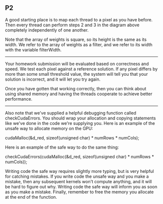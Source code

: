 ## P2
A good starting place is to map each thread to a pixel as you have before.
 Then every thread can perform steps 2 and 3 in the diagram above
 completely independently of one another.

 Note that the array of weights is square, so its height is the same as its width.
 We refer to the array of weights as a filter, and we refer to its width with the
 variable filterWidth.

****************************************************************************

 Your homework submission will be evaluated based on correctness and speed.
 We test each pixel against a reference solution. If any pixel differs by
 more than some small threshold value, the system will tell you that your
 solution is incorrect, and it will let you try again.

 Once you have gotten that working correctly, then you can think about using
 shared memory and having the threads cooperate to achieve better performance.

****************************************************************************
 Also note that we've supplied a helpful debugging function called checkCudaErrors.
 You should wrap your allocation and copying statements like we've done in the
 code we're supplying you. Here is an example of the unsafe way to allocate
 memory on the GPU:

 cudaMalloc(&d_red, sizeof(unsigned char) * numRows * numCols);

 Here is an example of the safe way to do the same thing:

 checkCudaErrors(cudaMalloc(&d_red, sizeof(unsigned char) * numRows * numCols));

 Writing code the safe way requires slightly more typing, but is very helpful for
 catching mistakes. If you write code the unsafe way and you make a mistake, then
 any subsequent kernels won't compute anything, and it will be hard to figure out
 why. Writing code the safe way will inform you as soon as you make a mistake.
 Finally, remember to free the memory you allocate at the end of the function.
